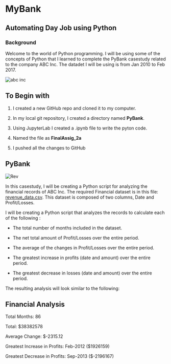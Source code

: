 
# MyBank
## Automating Day Job using Python
### Background
Welcome to the world of Python programming. I will be using some of the concepts of Python that I learned to complete the PyBank casestudy related to the company ABC Inc. The datadet I will be using is from Jan 2010 to Feb 2017. 

![abc inc](https://user-images.githubusercontent.com/83671629/119518260-5e286c80-bd46-11eb-9305-f3a1fd708815.png)


## To Begin with
  1) I created a new GitHub repo and cloned it to my computer.
  
  2) In my local git repository, I created a directory named **PyBank**.
  3) Using JupyterLab I created a .ipynb file to write the pyton code.
  4) Named the file as **FinalAssig_2a**
  5) I pushed all the changes to GitHub

## PyBank
![Rev](https://user-images.githubusercontent.com/83671629/119515011-7d71ca80-bd43-11eb-9383-d5c57a2a9e99.jpg)

In this casestudy, I will be creating a Python script for analyzing the financial records of ABC Inc. The required Financial dataset is in this file: [revenue_data.csv](revenue_data.csv). This dataset is composed of two columns, Date and Profit/Losses. 

I will be creating a Python script that analyzes the records to calculate each of the following :

* The total number of months included in the dataset.

* The net total amount of Profit/Losses over the entire period.

* The average of the changes in Profit/Losses over the entire period.

* The greatest increase in profits (date and amount) over the entire period.

* The greatest decrease in losses (date and amount) over the entire period.

The resulting analysis will look similar to the following:

  
  Financial Analysis
  ----------------------------
  Total Months: 86
  
  Total: $38382578
  
  Average  Change: $-2315.12
  
  Greatest Increase in Profits: Feb-2012 ($1926159)
  
  Greatest Decrease in Profits: Sep-2013 ($-2196167)
  

## 
